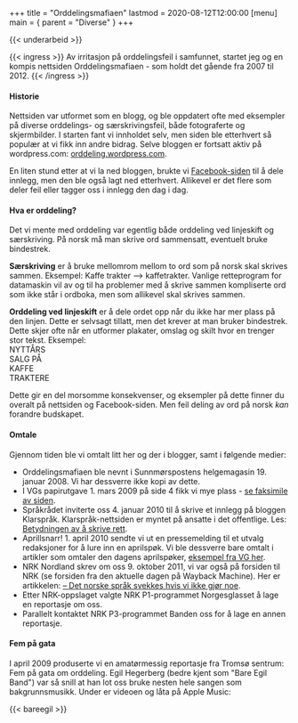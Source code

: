 +++
title = "Orddelingsmafiaen"
lastmod = 2020-08-12T12:00:00
[menu]
main = { parent = "Diverse" }
+++

{{< underarbeid >}}

{{< ingress >}}
Av irritasjon på orddelingsfeil i samfunnet, startet jeg og en kompis nettsiden Orddelingsmafiaen - som holdt det gående fra 2007 til 2012.
{{< /ingress >}}

#### Historie

Nettsiden var utformet som en blogg, og ble oppdatert ofte med eksempler på diverse orddelings- og særskrivingsfeil, både fotograferte og skjermbilder. I starten fant vi innholdet selv, men siden ble etterhvert så populær at vi fikk inn andre bidrag. Selve bloggen er fortsatt aktiv på wordpress.com: [orddeling.wordpress.com](https://orddeling.wordpress.com/her-finner-du-de-gamle-innleggene/).

En liten stund etter at vi la ned bloggen, brukte vi [Facebook-siden](https://www.facebook.com/orddelingsmafiaen/) til å dele innlegg, men den ble også lagt ned etterhvert. Allikevel er det flere som deler feil eller tagger oss i innlegg den dag i dag.

#### Hva er orddeling?

Det vi mente med orddeling var egentlig både orddeling ved linjeskift og særskriving. På norsk må man skrive ord sammensatt, eventuelt bruke bindestrek.

**Særskriving** er å bruke mellomrom mellom to ord som på norsk skal skrives sammen. Eksempel: Kaffe trakter --> kaffetrakter. Vanlige retteprogram for datamaskin vil av og til ha problemer med å skrive sammen kompliserte ord som ikke står i ordboka, men som allikevel skal skrives sammen. 

**Orddeling ved linjeskift** er å dele ordet opp når du ikke har mer plass på den linjen. Dette er selvsagt tillatt, men det krever at man bruker bindestrek. Dette skjer ofte når en utformer plakater, omslag og skilt hvor en trenger stor tekst. Eksempel:  
NYTTÅRS  
SALG PÅ  
KAFFE  
TRAKTERE  

Dette gir en del morsomme konsekvenser, og eksempler på dette finner du overalt på nettsiden og Facebook-siden. Men feil deling av ord på norsk *kan* forandre budskapet.


#### Omtale

Gjennom tiden ble vi omtalt litt her og der i blogger, samt i følgende medier: 

- Orddelingsmafiaen ble nevnt i Sunnmørspostens helgemagasin 19. januar 2008. Vi har dessverre ikke kopi av dette.  
- I VGs papirutgave 1. mars 2009 på side 4 fikk vi mye plass - [se faksimile av siden](../orddelingvg.jpeg).  
- Språkrådet inviterte oss 4. januar 2010 til å skrive et innlegg på bloggen Klarspråk. Klarspråk-nettsiden er myntet på ansatte i det offentlige. Les: [Betydningen av å skrive rett](https://www.sprakradet.no/Klarsprak/Aktuelt/2010/Blogginnlegg-Betydningen-av-a-skrive-rett/).
- Aprillsnarr! 1. april 2010 sendte vi ut en pressemelding til et utvalg redaksjoner for å lure inn en aprilspøk. Vi ble dessverre bare omtalt i artikler som omtaler den dagens aprilspøker, [eksempel fra VG her](https://www.vg.no/nyheter/innenriks/i/6LvxL/ferdigsmurte-loeyper-porno-alarm-og-mgp-krise).  
- NRK Nordland skrev om oss 9. oktober 2011, vi var også på forsiden til NRK (se forsiden fra den aktuelle dagen på Wayback Machine). Her er artikkelen: [– Det norske språk svekkes hvis vi ikke gjør noe](https://www.nrk.no/nordland/17-aring-kjemper-mot-orddelingsfeil-1.7825450).  
- Etter NRK-oppslaget valgte NRK P1-programmet Norgesglasset å lage en reportasje om oss.  
- Parallelt kontaktet NRK P3-programmet Banden oss for å lage en annen reportasje.  

#### Fem på gata

I april 2009 produserte vi en amatørmessig reportasje fra Tromsø sentrum: Fem på gata om orddeling. Egil Hegerberg (bedre kjent som "Bare Egil Band") var så snill at han lot oss bruke nesten hele sangen som bakgrunnsmusikk. Under er videoen og låta på Apple Music: 

{{< bareegil >}}
